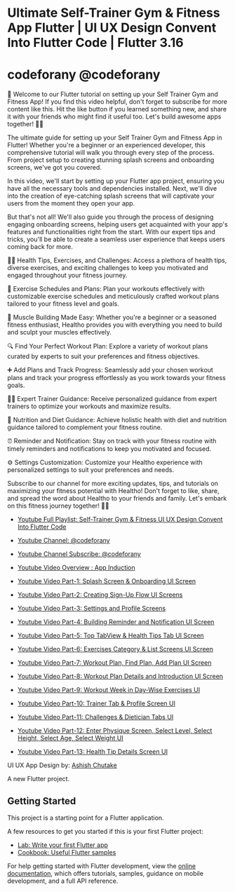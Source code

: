 # Ultimate Self-Trainer Gym & Fitness App Flutter | UI UX Design Convent Into Flutter Code | Flutter 3.16

# codeforany @codeforany

🚀 Welcome to our Flutter tutorial on setting up your Self Trainer Gym and Fitness App! If you find this video helpful, don't forget to subscribe for more content like this. Hit the like button if you learned something new, and share it with your friends who might find it useful too. Let's build awesome apps together! 📱💪

The ultimate guide for setting up your Self Trainer Gym and Fitness App in Flutter! Whether you're a beginner or an experienced developer, this comprehensive tutorial will walk you through every step of the process. From project setup to creating stunning splash screens and onboarding screens, we've got you covered.

In this video, we'll start by setting up your Flutter app project, ensuring you have all the necessary tools and dependencies installed. Next, we'll dive into the creation of eye-catching splash screens that will captivate your users from the moment they open your app.

But that's not all! We'll also guide you through the process of designing engaging onboarding screens, helping users get acquainted with your app's features and functionalities right from the start. With our expert tips and tricks, you'll be able to create a seamless user experience that keeps users coming back for more.

🏋️‍♂️ Health Tips, Exercises, and Challenges: Access a plethora of health tips, diverse exercises, and exciting challenges to keep you motivated and engaged throughout your fitness journey.

📅 Exercise Schedules and Plans: Plan your workouts effectively with customizable exercise schedules and meticulously crafted workout plans tailored to your fitness level and goals.

💪 Muscle Building Made Easy: Whether you're a beginner or a seasoned fitness enthusiast, Healtho provides you with everything you need to build and sculpt your muscles effectively.

🔍 Find Your Perfect Workout Plan: Explore a variety of workout plans curated by experts to suit your preferences and fitness objectives.

➕ Add Plans and Track Progress: Seamlessly add your chosen workout plans and track your progress effortlessly as you work towards your fitness goals.

👨‍🏫 Expert Trainer Guidance: Receive personalized guidance from expert trainers to optimize your workouts and maximize results.

🍎 Nutrition and Diet Guidance: Achieve holistic health with diet and nutrition guidance tailored to complement your fitness routine.

⏰ Reminder and Notification: Stay on track with your fitness routine with timely reminders and notifications to keep you motivated and focused.

⚙️ Settings Customization: Customize your Healtho experience with personalized settings to suit your preferences and needs.

Subscribe to our channel for more exciting updates, tips, and tutorials on maximizing your fitness potential with Healtho! Don't forget to like, share, and spread the word about Healtho to your friends and family. Let's embark on this fitness journey together! 💪📲

- [Youtube Full Playlist: Self-Trainer Gym & Fitness UI UX Design Convent Into Flutter Code](https://www.youtube.com/playlist?list=PLzcRC7PA0xWTlppoitIMlaE_EIiyTw97h)
- [Youtube Channel: @codeforany](https://www.youtube.com/channel/UCdQTp9wRK5vAOlEQZf9PHSg)
- [Youtube Channel Subscribe: @codeforany](https://www.youtube.com/channel/UCdQTp9wRK5vAOlEQZf9PHSg?sub_confirmation=1)

- [Youtube Video Overview : App Induction ](https://youtu.be/CBiB7_W1bL0)
- [Youtube Video Part-1: Splash Screen & Onboarding UI Screen](https://youtu.be/gOofkB7Up-E)
- [Youtube Video Part-2: Creating Sign-Up Flow UI Screens](https://youtu.be/DZS3ubjg1Qs)
- [Youtube Video Part-3: Settings and Profile Screens](https://youtu.be/g1dE-PM0IJQ)
- [Youtube Video Part-4: Building Reminder and Notification UI Screen](https://youtu.be/l0RiwWzawlg)
- [Youtube Video Part-5: Top TabView & Health Tips Tab UI Screen](https://youtu.be/gZ-PjT0Jd-0)
- [Youtube Video Part-6: Exercises Category & List Screens UI Screen](https://youtu.be/ehtGInsUso0)
- [Youtube Video Part-7: Workout Plan, Find Plan, Add Plan UI Screen](https://youtu.be/v6xN4HTuJbU)
- [Youtube Video Part-8: Workout Plan Details and Introduction UI Screen ](https://youtu.be/SFnusIZ3qCs)
- [Youtube Video Part-9: Workout Week in Day-Wise Exercises UI](https://youtu.be/KNIZUH-kIC4)
- [Youtube Video Part-10: Trainer Tab & Profile Screen UI](https://youtu.be/bNyoJAPKK8Y)
- [Youtube Video Part-11: Challenges & Dietician Tabs UI](https://youtu.be/Bqo57bkVSLQ)
- [Youtube Video Part-12: Enter Physique Screen, Select Level, Select Height, Select Age, Select Weight UI](https://youtu.be/-zeCCj7Jed0)
- [Youtube Video Part-13: Health Tip Details Screen UI](https://youtu.be/1EBxJG6CeP0)



UI UX App Design by: [Ashish Chutake](https://www.behance.net/gallery/79867353/Healtho-Self-Trainer-Gym-and-Fitness-App)

A new Flutter project.

## Getting Started

This project is a starting point for a Flutter application.

A few resources to get you started if this is your first Flutter project:

- [Lab: Write your first Flutter app](https://docs.flutter.dev/get-started/codelab)
- [Cookbook: Useful Flutter samples](https://docs.flutter.dev/cookbook)

For help getting started with Flutter development, view the
[online documentation](https://docs.flutter.dev/), which offers tutorials,
samples, guidance on mobile development, and a full API reference.
